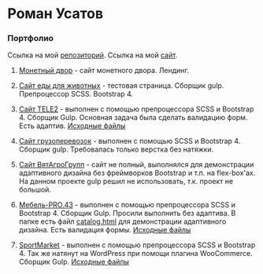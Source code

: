 # Роман Усатов
### Портфолио

Ссылка на мой [репозиторий](https://github.com/RUsatov/RUsatov.github.io).
Ссылка на мой [сайт](https://rusatov.ru).

1. [Монетный двор](http://kvashnin-art.com/serebryanaya-suvenirnaya-moneta/ "Волго-вятский монетный двор") - сайт монетного двора. Лендинг.

2. [Сайт еды для животных](RUsatov.github.io/Cat_Food/dist/ "Нямушка") - тестовая страница. Сборщик gulp. Препроцессор SCSS. Bootstrap 4.

3. [Сайт TELE2](https://rusatov.github.io/project6/ "Валидация форм") - выполнен с помощью препроцессора SCSS и Bootstrap 4. Сборщик Gulp. Основная задача была сделать валидацию форм. Есть адаптив. [Исходные файлы](https://github.com/RUsatov/RUsatov.github.io/tree/master/project6)

4. [Сайт грузоперевозок](http://RUsatov.github.io/Trucking "Грузоперевозки") - выполнен с помощью SCSS и Bootstrap 4. Сборщик gulp. Требовалась только верстка без натяжки.

5. [Сайт ВятАгроГрупп](https://github.com/RUsatov/RUsatov.github.io/tree/master/VyatAgroGroup "ВятАгроГрупп") - сайт не полный, выполнялся для демонстрации адаптивного дизайна без фреймворков Bootstrap и т.п. на flex-box'ах. На данном проекте gulp решил не использовать, т.к. проект не большой.

6. [Мебель-PRO.43](https://rusatov.github.io/project5/ "Лендинг магазина шкафов-купе") - выполнен с помощью препроцессора SCSS и Bootstrap 4. Сборщик Gulp. Просили выполнить без адаптива. В папке есть файл [catalog.html](https://rusatov.github.io/project5/catalog.html) для демонстрации адаптивного дизайна. Есть валидация формы. [Исходные файлы](https://github.com/RUsatov/RUsatov.github.io/tree/master/project5)

7. [SportMarket](https://rusatov.github.io/project4/ "Многостраничный сайт спорт-товаров") - выполнен с помощью препроцессора SCSS и Bootstrap 4. Так же натянут на WordPress при помощи плагина WooCommerce. Сборщик Gulp. [Исходные файлы](https://github.com/RUsatov/RUsatov.github.io/tree/master/project4)
